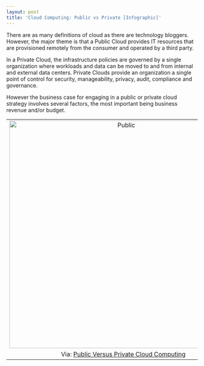 ```yaml
---
layout: post
title: 'Cloud Computing: Public vs Private [Infographic]'
---
```

There are as many definitions of cloud as there are technology bloggers. However, the major theme is that a Public Cloud provides IT resources that are provisioned remotely from the consumer and operated by a third party.<p></p>
In a Private Cloud, the infrastructure policies are governed by a single organization where workloads and data can be moved to and from internal and external data centers. Private Clouds provide an organization a single point of control for security, manageability, privacy, audit, compliance and governance.<p></p>
However the business case for engaging in a public or private cloud strategy involves several factors, the most important being business revenue and/or budget.
<table cellspacing="5" cellpadding="5" align="center">
<tbody>
<tr>
<td align="center"><a href="http://wikibon.org/blog/private-cloud-computing"><img src="http://wikibon.org/blog/wp-content/uploads/2010/05/public-private-970.png" border="0" alt="Public" width="600" /></a></td>
</tr>
<tr>
<td align="center">Via: <a href="http://wikibon.org">Public Versus Private Cloud Computing</a></td>
</tr>
</tbody>
</table>